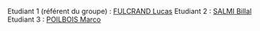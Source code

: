 Etudiant 1 (référent du groupe) :  [FULCRAND Lucas](lucas.fulcrand@edu.univ-fcomte.fr?subject=SAE_1_05-06) 
Etudiant 2 : [SALMI Billal](billal.salmi@edu.univ-fcomte.fr?subject=SAE_1_05_06) 
Etudiant 3 : [POILBOIS Marco](poilbois.marco@edu.univ-fcomte.fr?subject=SAE_1_05_06) 
